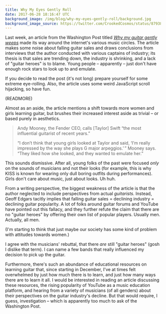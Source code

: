 ```yaml
---
title: Why My Eyes Gently Roll
date: 2017-06-28 18:16:47 UTC
background_image: /img/blog/why-my-eyes-gently-roll/background.jpg
background_image_source: https://twitter.com/CrookedCosmos/status/879381228998320128
---
```


Last week, an article from the Washington Post titled [_Why my guitar gently weeps_][article] made its way around the internet's various music circles. The article makes some noise about falling guitar sales and draws conclusions from interviews that the author conducted with various captains of industry; its thesis is that sales are trending down, the industry is shrinking, and a lack of "guitar heroes" is to blame. Young people – apparently – just don't have enough rock stars to look up to and emulate.

If you decide to read the post (it's not long) prepare yourself for some extreme eye-rolling. Also, the article uses some weird JavaScript scroll hijacking, so have fun.

(READMORE)

Almost as an aside, the article mentions a shift towards more women and girls learning guitar, but brushes their increased interest aside as trivial – or based purely in aesthetics. 

> Andy Mooney, the Fender CEO, calls [Taylor] Swift “the most influential guitarist of recent years.”
> 
> “I don’t think that young girls looked at Taylor and said, ‘I’m really impressed by the way she plays G major arpeggios.’ ” Mooney says. “They liked how she looked, and they wanted to emulate her.”

This sounds dismissive. After all, young folks of the past were focused _only_ on the sounds of musicians and not their looks (for example, this is why KISS is known for wearing only dull boring outfits during performances). Girls don't care about music, just about looks. Uh huh.

From a writing perspective, the biggest weakness of the article is that the author neglected to include perspectives from actual _guitarists_. Instead, Geoff Edgars tacitly implies that falling guitar sales = declining industry = declining guitar popularity. A lot of folks around guitar forums and YouTube have pointed out this fallacy, and they further refute the claim that there are no "guitar heroes" by offering their own list of popular players. Usually men. Actually, all men.

(I'm starting to think that just maybe our society has some kind of problem with attitudes towards women.)

I agree with the musicians' rebuttal, that there _are_ still "guitar heroes" (gosh I dislike that term). I can name a few bands that really influenced my decision to pick up the guitar.

Furthermore, there's such an abundance of educational resources on learning guitar that, since starting in December, I've at times felt overwhelmed by just how much there is to learn, and just how many ways there are to learn it all. I would be interested in reading an article discussing these resources, the rising popularity of YouTube as a music education platform, and hearing from a variety of musicians (of all genders) about their perspectives on the guitar industry's decline. But that would require, I guess, investigation – which is apparently too much to ask of the Washington Post.

[article]: https://www.washingtonpost.com/graphics/2017/lifestyle/the-slow-secret-death-of-the-electric-guitar/
